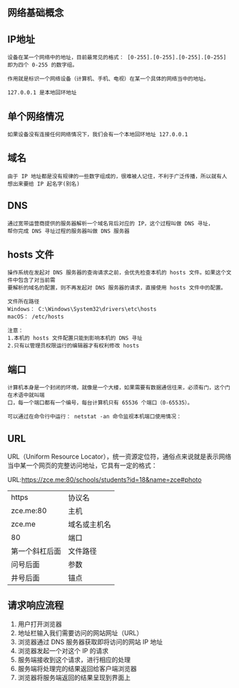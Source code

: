 ## 网络基础概念

## IP地址
```
设备在某一个网络中的地址，目前最常见的格式： [0-255].[0-255].[0-255].[0-255] 即为四个 0-255 的数字组。

作用就是标识一个网络设备（计算机、手机、电视）在某一个具体的网络当中的地址。

127.0.0.1 是本地回环地址
```

## 单个网络情况
```
如果设备没有连接任何网络情况下，我们会有一个本地回环地址 127.0.0.1
```

## 域名
```
由于 IP 地址都是没有规律的一些数字组成的，很难被人记住，不利于广泛传播，所以就有人想出来要给 IP 起名字(别名)
```

## DNS
```
通过宽带运营商提供的服务器解析一个域名背后对应的 IP，这个过程叫做 DNS 寻址，
帮你完成 DNS 寻址过程的服务器叫做 DNS 服务器
```

## hosts 文件
```
操作系统在发起对 DNS 服务器的查询请求之前，会优先检查本机的 hosts 文件。如果这个文件中包含了对当前需
要解析的域名的配置，则不再发起对 DNS 服务器的请求，直接使用 hosts 文件中的配置。

文件所在路径
Windows： C:\Windows\System32\drivers\etc\hosts
macOS： /etc/hosts

注意：
1.本机的 hosts 文件配置只能到影响本机的 DNS 寻址
2.只有以管理员权限运行的编辑器才有权利修改 hosts 
```

## 端口
```
计算机本身是一个封闭的环境，就像是一个大楼，如果需要有数据通信往来，必须有门，这个门在术语中就叫端
口，每一个端口都有一个编号，每台计算机只有 65536 个端口（0-65535）。

可以通过在命令行中运行： netstat -an 命令监视本机端口使用情况：
```

## URL
URL（Uniform Resource Locator），统一资源定位符，通俗点来说就是表示网络当中某一个网页的完整访问地址，它具有一定的格式：

URL:https://zce.me:80/schools/students?id=18&name=zce#photo

|||
|------|------|
| https | 协议名 |
| zce.me:80 | 主机 |
| zce.me | 域名或主机名 |
| 80 | 端口 |
| 第一个斜杠后面 | 文件路径 |
| 问号后面 | 参数 |
| 井号后面 | 锚点 |

## 请求响应流程
1. 用户打开浏览器
2. 地址栏输入我们需要访问的网站网址（URL）
3. 浏览器通过 DNS 服务器获取即将访问的网站 IP 地址
4. 浏览器发起一个对这个 IP 的请求
5. 服务端接收到这个请求，进行相应的处理
6. 服务端将处理完的结果返回给客户端浏览器
7. 浏览器将服务端返回的结果呈现到界面上